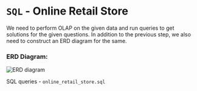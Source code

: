 # `SQL` - Online Retail Store

We need to perform OLAP on the given data and run queries to get solutions for the given questions. In addition to the previous step, we also need to construct an ERD diagram for the same.

### ERD Diagram:
![ERD diagram](https://github.com/KaushalKrishna/sql_case_study/blob/main/erd.PNG?raw=true)


SQL queries - `online_retail_store.sql`
